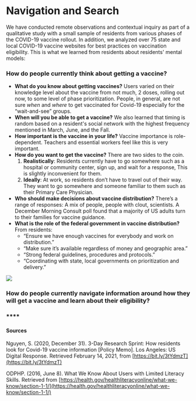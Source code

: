 # Navigation and Search

We have conducted remote observations and contextual inquiry as part of a qualitative study with a small sample of residents from various phases of the COVID-19 vaccine rollout. In addition, we analyzed over 75 state and local COVID-19 vaccine websites for best practices on vaccination eligibility. This is what we learned from residents about residents' mental models:   

### **How do people currently think about getting a vaccine?**

* **What do you know about getting vaccines?** Users varied on their knowledge level about the vaccine from not much, 2 doses, rolling out now, to some level of phase prioritization. People, in general, are not sure _when_ and _where_ to get vaccinated for Covid-19 especially for the “wait-and-see” groups.
* **When will you be able to get a vaccine?** We also learned that timing is random based on a resident's social network with the highest frequency mentioned in March, June, and the Fall.
* **How important is the vaccine in your life?** Vaccine importance is role-dependent. Teachers and essential workers feel like this is very important. 
* **How do you want to get the vaccine?** There are two sides to the coin. 
  1. **Realistically**: Residents currently have to go somewhere such as a hospital or community center, sign up, and wait for a response, This is slightly inconvenient for them.
  2. **Ideally**: At work, so residents don’t have to travel out of their way. They want to go somewhere and someone familiar to them such as their Primary Care Physician.
* **Who should make decisions about vaccine distribution?** There’s a range of responses: A mix of people, people with clout, scientists. A December Morning Consult poll found that a majority of US adults turn to their families for vaccine guidance.
* **What is the role of the federal government in vaccine distribution?** From residents:
  * “Ensure we have enough vaccines for everybody and work on distribution.”
  * “Make sure it’s available regardless of money and geographic area.”
  * “Strong federal guidelines, procedures and protocols.”
  * “Coordinating with state, local governments on prioritization and delivery.”

![](https://lh5.googleusercontent.com/gDW1L0HoeIIfE98aNrFDTUgtXyGCrrTcwVTOB2fv0lfn3iE1XF6Hhnb857-b5sCllPwV3wGNHVCljv54n7MMBM3GzG48Hup_qYNk9ogOgKdld40iOBUZwGVA2h8koXUPv1y9-o1pC7E)

### **How do people currently navigate information around how they will get a vaccine and learn about their eligibility?** 

###  ****

#### **Sources**

Nguyen, S. \(2020, December 31\). 3-Day Research Sprint: How residents look for Covid-19 vaccine information \[Policy Memo\]. Los Angeles: US Digital Response. Retrieved February 14, 2021, from [https://bit.ly/3tYdmzT](https://bit.ly/3tYdmzT) 

ODPHP. \(2016, June 8\). What We Know About Users with Limited Literacy Skills. Retrieved from [https://health.gov/healthliteracyonline/what-we-know/section-1-1/](https://health.gov/healthliteracyonline/what-we-know/section-1-1/)   


